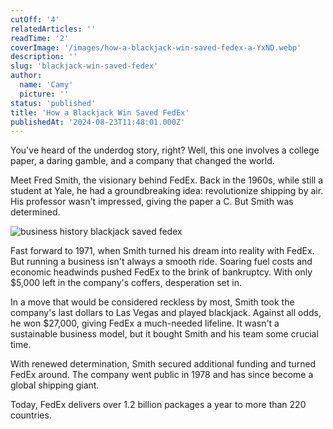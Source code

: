 ```yaml
---
cutOff: '4'
relatedArticles: ''
readTime: '2'
coverImage: '/images/how-a-blackjack-win-saved-fedex-a-YxND.webp'
description: ''
slug: 'blackjack-win-saved-fedex'
author:
  name: 'Camy'
  picture: ''
status: 'published'
title: 'How a Blackjack Win Saved FedEx'
publishedAt: '2024-08-23T11:48:01.000Z'
---
```


You've heard of the underdog story, right? Well, this one involves a college paper, a daring gamble, and a company that changed the world.

Meet Fred Smith, the visionary behind FedEx. Back in the 1960s, while still a student at Yale, he had a groundbreaking idea: revolutionize shipping by air. His professor wasn't impressed, giving the paper a C. But Smith was determined.

![business history blackjack saved fedex](/images/how-a-blackjack-win-saved-fedex-a-kzMz.webp)

Fast forward to 1971, when Smith turned his dream into reality with FedEx. But running a business isn't always a smooth ride. Soaring fuel costs and economic headwinds pushed FedEx to the brink of bankruptcy. With only $5,000 left in the company's coffers, desperation set in.

In a move that would be considered reckless by most, Smith took the company's last dollars to Las Vegas and played blackjack. Against all odds, he won $27,000, giving FedEx a much-needed lifeline. It wasn't a sustainable business model, but it bought Smith and his team some crucial time.

With renewed determination, Smith secured additional funding and turned FedEx around. The company went public in 1978 and has since become a global shipping giant.

Today, FedEx delivers over 1.2 billion packages a year to more than 220 countries.